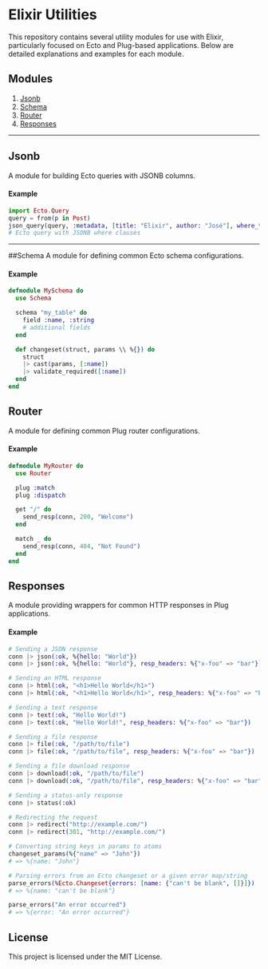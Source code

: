 # Elixir Utilities

This repository contains several utility modules for use with Elixir, particularly focused on Ecto and Plug-based applications. Below are detailed explanations and examples for each module.

## Modules

1. [Jsonb](#jsonb)
2. [Schema](#schema)
3. [Router](#router)
4. [Responses](#responses)
---

## Jsonb
A module for building Ecto queries with JSONB columns.

#### Example

```elixir
import Ecto.Query
query = from(p in Post)
json_query(query, :metadata, [title: "Elixir", author: "José"], where_type: :where)
# Ecto query with JSONB where clauses
```

--- 

##Schema
A module for defining common Ecto schema configurations.

#### Example

```elixir
defmodule MySchema do
  use Schema

  schema "my_table" do
    field :name, :string
    # additional fields
  end

  def changeset(struct, params \\ %{}) do
    struct
    |> cast(params, [:name])
    |> validate_required([:name])
  end
end
```

## Router
A module for defining common Plug router configurations.

#### Example

```elixir
defmodule MyRouter do
  use Router

  plug :match
  plug :dispatch

  get "/" do
    send_resp(conn, 200, "Welcome")
  end

  match _ do
    send_resp(conn, 404, "Not Found")
  end
end
```

## Responses
A module providing wrappers for common HTTP responses in Plug applications.

#### Example

```elixir
# Sending a JSON response
conn |> json(:ok, %{hello: "World"})
conn |> json(:ok, %{hello: "World"}, resp_headers: %{"x-foo" => "bar"})

# Sending an HTML response
conn |> html(:ok, "<h1>Hello World</h1>")
conn |> html(:ok, "<h1>Hello World</h1>", resp_headers: %{"x-foo" => "bar"})

# Sending a text response
conn |> text(:ok, "Hello World!")
conn |> text(:ok, "Hello World!", resp_headers: %{"x-foo" => "bar"})

# Sending a file response
conn |> file(:ok, "/path/to/file")
conn |> file(:ok, "/path/to/file", resp_headers: %{"x-foo" => "bar"})

# Sending a file download response
conn |> download(:ok, "/path/to/file")
conn |> download(:ok, "/path/to/file", resp_headers: %{"x-foo" => "bar"})

# Sending a status-only response
conn |> status(:ok)

# Redirecting the request
conn |> redirect("http://example.com/")
conn |> redirect(301, "http://example.com/")

# Converting string keys in params to atoms
changeset_params(%{"name" => "John"})
# => %{name: "John"}

# Parsing errors from an Ecto changeset or a given error map/string
parse_errors(%Ecto.Changeset{errors: [name: {"can't be blank", []}]})
# => %{name: "can't be blank"}

parse_errors("An error occurred")
# => %{error: "An error occurred"}

```

## License
This project is licensed under the MIT License.